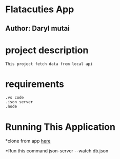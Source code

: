 # Flatacuties App

## Author: Daryl mutai

# project description
    This project fetch data from local api

  #  requirements
    .vs code
    .json server
    .node

# Running This Application
*clone from app [here](git@github.com:Darylcosm0/code-chalnge-mini-project.git)
 
 *Run this command
 json-server --watch db.json
